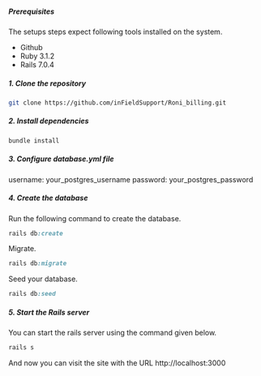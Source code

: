 ##### Prerequisites

The setups steps expect following tools installed on the system.

- Github
- Ruby 3.1.2
- Rails 7.0.4

##### 1. Clone the repository

```bash
git clone https://github.com/inFieldSupport/Roni_billing.git
```


##### 2. Install dependencies

```ruby
bundle install
```

##### 3. Configure database.yml file

username: your_postgres_username
password: your_postgres_password


##### 4. Create the database 

Run the following command to create the database.

```ruby
rails db:create
```

Migrate.

```ruby
rails db:migrate
```

Seed your database.

```ruby
rails db:seed
```

##### 5. Start the Rails server

You can start the rails server using the command given below.

```ruby
rails s
```

And now you can visit the site with the URL http://localhost:3000